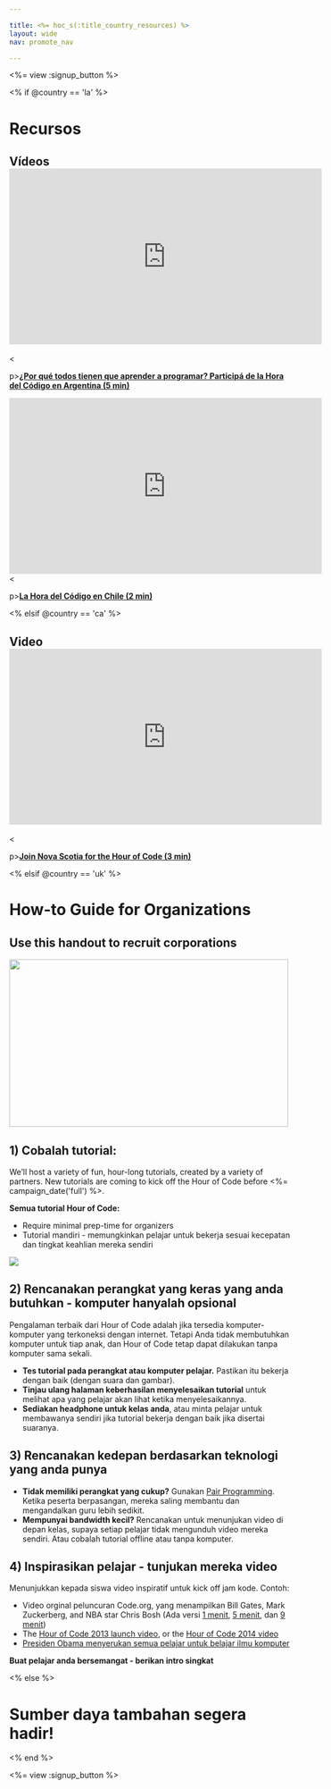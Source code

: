 ```yaml
---

title: <%= hoc_s(:title_country_resources) %>
layout: wide
nav: promote_nav

---
```


<%= view :signup_button %>

<% if @country == 'la' %>

# Recursos

## Vídeos <iframe width="560" height="315" src="https://www.youtube.com/embed/HrBh2165KjE" frameborder="0" allowfullscreen></iframe>
<

p>[**¿Por qué todos tienen que aprender a programar? Participá de la Hora del Código en Argentina (5 min)**](https://www.youtube.com/watch?v=HrBh2165KjE)

  
 <iframe width="560" height="315" src="https://www.youtube.com/embed/_vq6Wpb-WyQ" frameborder="0" allowfullscreen></iframe>
<

p>[**La Hora del Código en Chile (2 min)**](https://www.youtube.com/watch?v=vq6Wpb-WyQ)

<% elsif @country == 'ca' %>

## Video <iframe width="560" height="315" src="https://www.youtube.com/embed/k3cg1e27zQM" frameborder="0" allowfullscreen></iframe>
<

p>[**Join Nova Scotia for the Hour of Code (3 min)**](https://www.youtube.com/watch?v=k3cg1e27zQM)

<% elsif @country == 'uk' %>

# How-to Guide for Organizations

## Use this handout to recruit corporations

[<img width="500" height="300" src="<%= localized_image('/images/corporations.png') %>" />](<%= localized_file('/files/corporations.pdf') %>)

## 1) Cobalah tutorial:

We’ll host a variety of fun, hour-long tutorials, created by a variety of partners. New tutorials are coming to kick off the Hour of Code before <%= campaign_date('full') %>.

**Semua tutorial Hour of Code:**

  * Require minimal prep-time for organizers
  * Tutorial mandiri - memungkinkan pelajar untuk bekerja sesuai kecepatan dan tingkat keahlian mereka sendiri

[![](https://uk.code.org/images/tutorials.png)](https://uk.code.org/learn)

## 2) Rencanakan perangkat yang keras yang anda butuhkan - komputer hanyalah opsional

Pengalaman terbaik dari Hour of Code adalah jika tersedia komputer-komputer yang terkoneksi dengan internet. Tetapi Anda tidak membutuhkan komputer untuk tiap anak, dan Hour of Code tetap dapat dilakukan tanpa komputer sama sekali.

  * **Tes tutorial pada perangkat atau komputer pelajar.** Pastikan itu bekerja dengan baik (dengan suara dan gambar).
  * **Tinjau ulang halaman keberhasilan menyelesaikan tutorial** untuk melihat apa yang pelajar akan lihat ketika menyelesaikannya. 
  * **Sediakan headphone untuk kelas anda**, atau minta pelajar untuk membawanya sendiri jika tutorial bekerja dengan baik jika disertai suaranya.

## 3) Rencanakan kedepan berdasarkan teknologi yang anda punya

  * **Tidak memiliki perangkat yang cukup?** Gunakan [Pair Programming](http://www.ncwit.org/resources/pair-programming-box-power-collaborative-learning). Ketika peserta berpasangan, mereka saling membantu dan mengandalkan guru lebih sedikit.
  * **Mempunyai bandwidth kecil?** Rencanakan untuk menunjukan video di depan kelas, supaya setiap pelajar tidak mengunduh video mereka sendiri. Atau cobalah tutorial offline atau tanpa komputer.

## 4) Inspirasikan pelajar - tunjukan mereka video

Menunjukkan kepada siswa video inspiratif untuk kick off jam kode. Contoh:

  * Video orginal peluncuran Code.org, yang menampilkan Bill Gates, Mark Zuckerberg, and NBA star Chris Bosh (Ada versi [1 menit](https://www.youtube.com/watch?v=qYZF6oIZtfc), [5 menit](https://www.youtube.com/watch?v=nKIu9yen5nc), dan [9 menit](https://www.youtube.com/watch?v=dU1xS07N-FA))
  * The [Hour of Code 2013 launch video](https://www.youtube.com/watch?v=FC5FbmsH4fw), or the [Hour of Code 2014 video](https://www.youtube.com/watch?v=96B5-JGA9EQ)
  * [Presiden Obama menyerukan semua pelajar untuk belajar ilmu komputer](https://www.youtube.com/watch?v=6XvmhE1J9PY)

**Buat pelajar anda bersemangat - berikan intro singkat**

<% else %>

# Sumber daya tambahan segera hadir!

<% end %>

<%= view :signup_button %>
